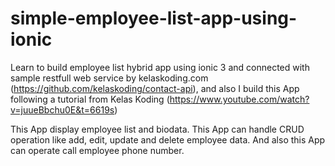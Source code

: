 # simple-employee-list-app-using-ionic
Learn to build employee list hybrid app using ionic 3 and connected with sample restfull web service by kelaskoding.com (https://github.com/kelaskoding/contact-api), and also I build this App following a tutorial from Kelas Koding (https://www.youtube.com/watch?v=juueBbchu0E&t=6619s)


This App display employee list and biodata. This App can handle CRUD operation like add, edit, update and delete employee data. And also this App can operate call employee phone number.
